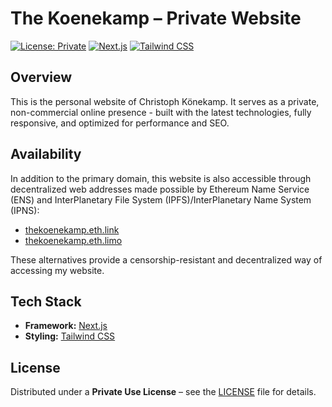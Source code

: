 # **The Koenekamp – Private Website**

[![License: Private](https://img.shields.io/badge/License-Private-red.svg?style=for-the-badge)](./LICENSE)
[![Next.js](https://img.shields.io/badge/Built%20with-Next.js-black?style=for-the-badge&logo=next.js)](https://nextjs.org/)
[![Tailwind CSS](https://img.shields.io/badge/Styled%20with-Tailwind%20CSS-06B6D4?style=for-the-badge&logo=tailwindcss&logoColor=white)](https://tailwindcss.com/)

## **Overview**

This is the personal website of Christoph Könekamp. It serves as a private, non-commercial online presence - built with the latest technologies, fully responsive, and optimized for performance and SEO.

## **Availability**

In addition to the primary domain, this website is also accessible through decentralized web addresses made possible by Ethereum Name Service (ENS) and InterPlanetary File System (IPFS)/InterPlanetary Name System (IPNS):

- [thekoenekamp.eth.link](https://thekoenekamp.eth.link)
- [thekoenekamp.eth.limo](https://thekoenekamp.eth.limo)

These alternatives provide a censorship-resistant and decentralized way of accessing my website.

## **Tech Stack**

- **Framework:** [Next.js](https://nextjs.org/)
- **Styling:** [Tailwind CSS](https://tailwindcss.com/)

## **License**

Distributed under a **Private Use License** – see the [LICENSE](./LICENSE) file for details.
